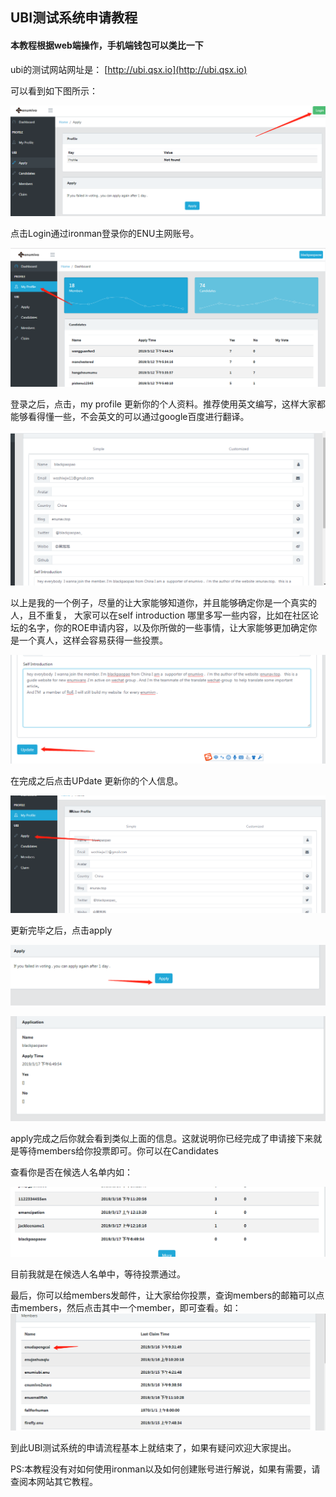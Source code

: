 ## UBI测试系统申请教程

#### 本教程根据web端操作，手机端钱包可以类比一下

ubi的测试网站网址是： [http://ubi.qsx.io](http://ubi.qsx.io)

可以看到如下图所示：

![ubi1](.\ubi1.png)

点击Login通过ironman登录你的ENU主网账号。

![UBI2](.\UBI2.png)

登录之后，点击，my profile 更新你的个人资料。推荐使用英文编写，这样大家都能够看得懂一些，不会英文的可以通过google百度进行翻译。

![ubi3](.\ubi3.png)

以上是我的一个例子，尽量的让大家能够知道你，并且能够确定你是一个真实的人，且不重复， 大家可以在self introduction 哪里多写一些内容，比如在社区论坛的名字，你的ROE申请内容，以及你所做的一些事情，让大家能够更加确定你是一个真人，这样会容易获得一些投票。

![UBI4](.\UBI4.png)

在完成之后点击UPdate 更新你的个人信息。

![UBI5](.\UBI5.png)

更新完毕之后，点击apply

![ubi6](.\ubi6.png)

![ubi7](.\ubi7.png)

apply完成之后你就会看到类似上面的信息。这就说明你已经完成了申请接下来就是等待members给你投票即可。你可以在Candidates

查看你是否在候选人名单内如：

![ubi8](.\ubi8.png)

目前我就是在候选人名单中，等待投票通过。

最后，你可以给members发邮件，让大家给你投票，查询members的邮箱可以点击members，然后点击其中一个member，即可查看。如：![ubi9](.\ubi9.png)

到此UBI测试系统的申请流程基本上就结束了，如果有疑问欢迎大家提出。

PS:本教程没有对如何使用ironman以及如何创建账号进行解说，如果有需要，请查阅本网站其它教程。
